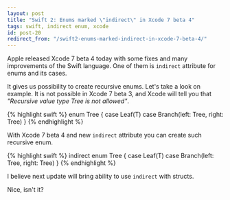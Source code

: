 ```yaml
---
layout: post
title: "Swift 2: Enums marked \"indirect\" in Xcode 7 beta 4"
tags: swift, indirect enum, xcode
id: post-20
redirect_from: "/swift2-enums-marked-indirect-in-xcode-7-beta-4/"
---
```

Apple released Xcode 7 beta 4 today with some fixes and many improvements of
the Swift language. One of them is `indirect` attribute for enums and its cases.

It gives us possibility to create recursive enums. Let's take a look on example.
It is not possible in Xcode 7 beta 3, and Xcode will tell you
that *"Recursive value type Tree is not allowed"*.

{% highlight swift %}
enum Tree<T> {
    case Leaf(T)
    case Branch(left: Tree<T>, right: Tree<T>)
}
{% endhighlight %}

With Xcode 7 beta 4 and new `indirect` attribute you can create such recursive enum.

{% highlight swift %}
indirect enum Tree<T> {
    case Leaf(T)
    case Branch(left: Tree<T>, right: Tree<T>)
}
{% endhighlight %}

I believe next update will bring ability to use `indirect` with structs.

Nice, isn't it?
